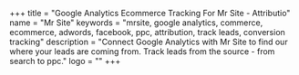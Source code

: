 +++
title = "Google Analytics Ecommerce Tracking For Mr Site - Attributio"
name = "Mr Site"
keywords = "mrsite, google analytics, commerce, ecommerce, adwords, facebook, ppc, attribution, track leads, conversion tracking"
description = "Connect Google Analytics with Mr Site to find our where your leads are coming from. Track leads from the source - from search to ppc."
logo = ""
+++
